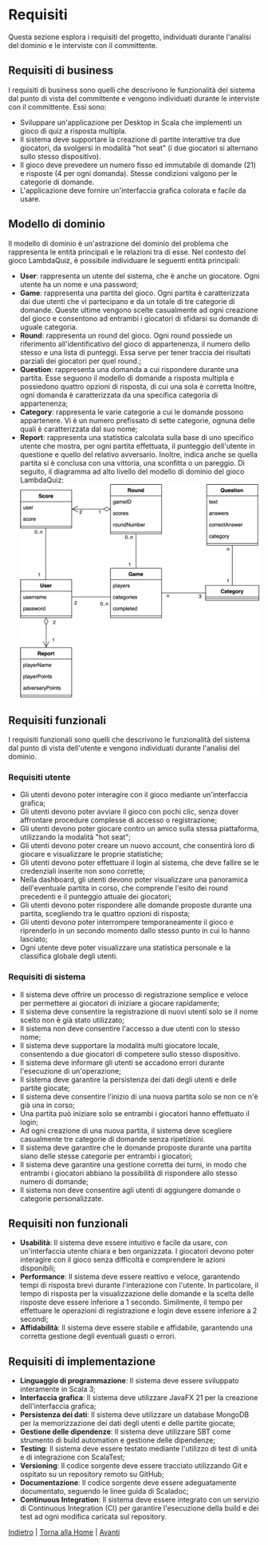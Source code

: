 # Requisiti
Questa sezione esplora i requisiti del progetto, individuati durante l'analisi del dominio e le interviste con il committente.

## Requisiti di business
I requisiti di business sono quelli che descrivono le funzionalità del sistema dal punto di vista del committente e vengono individuati durante le interviste con il committente. Essi sono:
- Sviluppare un'applicazione per Desktop in Scala che implementi un gioco di quiz a risposta multipla.
- Il sistema deve supportare la creazione di partite interattive tra due giocatori, da svolgersi in modalità "hot seat" (i due giocatori si alternano sullo stesso dispositivo).
- Il gioco deve prevedere un numero fisso ed immutabile di domande (21) e risposte (4 per ogni domanda). Stesse condizioni valgono per le categorie di domande.
- L'applicazione deve fornire un'interfaccia grafica colorata e facile da usare.

## Modello di dominio
Il modello di dominio è un'astrazione del dominio del problema che rappresenta le entità principali e le relazioni tra di esse.
Nel contesto del gioco LambdaQuiz, è possibile individuare le seguenti entità principali:
- **User**: rappresenta un utente del sistema, che è anche un giocatore. Ogni utente ha un nome e una password;
- **Game**: rappresenta una partita del gioco. Ogni partita è caratterizzata dai due utenti che vi partecipano e da un totale di tre categorie di domande. Queste ultime vengono scelte casualmente ad ogni creazione del gioco e consentono ad entrambi i giocatori di sfidarsi su domande di uguale categoria.
- **Round**: rappresenta un round del gioco. Ogni round possiede un riferimento all'identificativo del gioco di appartenenza, il numero dello stesso e una lista di punteggi. Essa serve per tener traccia dei risultati parziali dei giocatori per quel round.;
- **Question**: rappresenta una domanda a cui rispondere durante una partita. Esse seguono il modello di domande a risposta multipla e possiedono quattro opzioni di risposta, di cui una sola è corretta Inoltre, ogni domanda è caratterizzata da una specifica categoria di appartenenza;
- **Category**: rappresenta le varie categorie a cui le domande possono appartenere. Vi è un numero prefissato di sette categorie, ognuna delle quali è caratterizzata dal suo nome;
- **Report**: rappresenta una statistica calcolata sulla base di uno specifico utente che mostra, per ogni partita effettuata, il punteggio dell'utente in questione e quello del relativo avversario. Inoltre, indica anche se quella partita si è conclusa con una vittoria, una sconfitta o un pareggio.
Di seguito, il diagramma ad alto livello del modello di dominio del gioco LambdaQuiz:
![Modello di dominio](assets/diagramma-modello-dominio.png)

## Requisiti funzionali
I requisiti funzionali sono quelli che descrivono le funzionalità del sistema dal punto di vista dell'utente e vengono individuati durante l'analisi del dominio.

### Requisiti utente
- Gli utenti devono poter interagire con il gioco mediante un'interfaccia grafica;
- Gli utenti devono poter avviare il gioco con pochi clic, senza dover affrontare procedure complesse di accesso o registrazione;
- Gli utenti devono poter giocare contro un amico sulla stessa piattaforma, utilizzando la modalità "hot seat";
- Gli utenti devono poter creare un nuovo account, che consentirà loro di giocare e visualizzare le proprie statistiche;
- Gli utenti devono poter effettuare il login al sistema, che deve fallire se le credenziali inserite non sono corrette;
- Nella dashboard, gli utenti devono poter visualizzare una panoramica dell'eventuale partita in corso, che comprende l'esito dei round precedenti e il punteggio attuale dei giocatori;
- Gli utenti devono poter rispondere alle domande proposte durante una partita, scegliendo tra le quattro opzioni di risposta;
- Gli utenti devono poter interrompere temporaneamente il gioco e riprenderlo in un secondo momento dallo stesso punto in cui lo hanno lasciato;
- Ogni utente deve poter visualizzare una statistica personale e la classifica globale degli utenti.

### Requisiti di sistema
- Il sistema deve offrire un processo di registrazione semplice e veloce per permettere ai giocatori di iniziare a giocare rapidamente;
- Il sistema deve consentire la registrazione di nuovi utenti solo se il nome scelto non è già stato utilizzato;
- Il sistema non deve consentire l'accesso a due utenti con lo stesso nome;
- Il sistema deve supportare la modalità multi giocatore locale, consentendo a due giocatori di competere sullo stesso dispositivo.
- Il sistema deve informare gli utenti se accadono errori durante l'esecuzione di un'operazione;
- Il sistema deve garantire la persistenza dei dati degli utenti e delle partite giocate;
- Il sistema deve consentire l'inizio di una nuova partita solo se non ce n'è già una in corso;
- Una partita può iniziare solo se entrambi i giocatori hanno effettuato il login;
- Ad ogni creazione di una nuova partita, il sistema deve scegliere casualmente tre categorie di domande senza ripetizioni.
- Il sistema deve garantire che le domande proposte durante una partita siano delle stesse categorie per entrambi i giocatori;
- Il sistema deve garantire una gestione corretta dei turni, in modo che entrambi i giocatori abbiano la possibilità di rispondere allo stesso numero di domande;
- Il sistema non deve consentire agli utenti di aggiungere domande o categorie personalizzate.

## Requisiti non funzionali
- **Usabilità**: Il sistema deve essere intuitivo e facile da usare, con un'interfaccia utente chiara e ben organizzata. I giocatori devono poter interagire con il gioco senza difficoltà e comprendere le azioni disponibili;
- **Performance**: Il sistema deve essere reattivo e veloce, garantendo tempi di risposta brevi durante l'interazione con l'utente. In particolare, il tempo di risposta per la visualizzazione delle domande e la scelta delle risposte deve essere inferiore a 1 secondo. Similmente, il tempo per effettuare le operazioni di registrazione e login deve essere inferiore a 2 secondi;
- **Affidabilità**: Il sistema deve essere stabile e affidabile, garantendo una corretta gestione degli eventuali guasti o errori.

## Requisiti di implementazione
- **Linguaggio di programmazione**: Il sistema deve essere sviluppato interamente in Scala 3;
- **Interfaccia grafica**: Il sistema deve utilizzare JavaFX 21 per la creazione dell'interfaccia grafica;
- **Persistenza dei dati**: Il sistema deve utilizzare un database MongoDB per la memorizzazione dei dati degli utenti e delle partite giocate;
- **Gestione delle dipendenze**: Il sistema deve utilizzare SBT come strumento di build automation e gestione delle dipendenze;
- **Testing**: Il sistema deve essere testato mediante l'utilizzo di test di unità e di integrazione con ScalaTest;
- **Versioning**: Il codice sorgente deve essere tracciato utilizzando Git e ospitato su un repository remoto su GitHub;
- **Documentazione**: Il codice sorgente deve essere adeguatamente documentato, seguendo le linee guida di Scaladoc;
- **Continuous Integration**: Il sistema deve essere integrato con un servizio di Continuous Integration (CI) per garantire l'esecuzione della build e dei test ad ogni modifica caricata sul repository.

[Indietro](1-processo_di_sviluppo.md) | [Torna alla Home](index.md) | [Avanti](3-design_architetturale.md)
